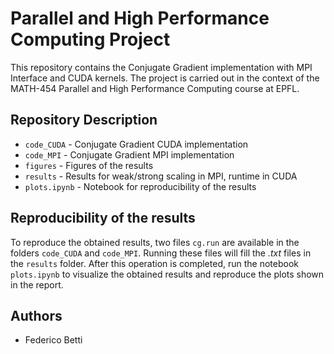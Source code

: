 # Parallel and High Performance Computing Project

This repository contains the Conjugate Gradient
implementation with MPI Interface and CUDA kernels. The
project is carried out in the context of the
MATH-454 Parallel and High Performance Computing course at EPFL.

## Repository Description
- `code_CUDA` - Conjugate Gradient CUDA implementation
- `code_MPI`  - Conjugate Gradient MPI implementation
- `figures` - Figures of the results
- `results` - Results for weak/strong scaling in MPI, runtime in CUDA
- `plots.ipynb` - Notebook for reproducibility of the results 

## Reproducibility of the results
To reproduce the obtained results, two files `cg.run` are available in the folders
`code_CUDA` and `code_MPI`. Running these files will fill the _.txt_ files
in the `results` folder. After this operation is completed, run the notebook
`plots.ipynb` to visualize the obtained results and reproduce the plots
shown in the report.

## Authors
- Federico Betti
